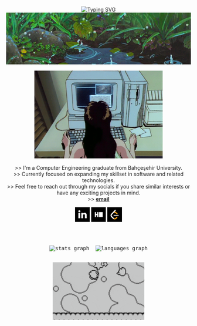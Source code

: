 <div align="center">
<br>
<a href="https://git.io/typing-svg"><img src="https://readme-typing-svg.herokuapp.com?font=Fira+Code&size=40&pause=1000&color=84BEF7&width=435&height=60&lines=hello!+I'm+Esra!" alt="Typing SVG" /></a>
</div>
<div align="center" width="50">
<img src="assets/kyAienM.gif" align="center" width="900px">
<br>
<br>
<div class="container">
  <div class="gif-container">
    <img src="assets/rekall.gif" alt="Rekall GIF">
  </div>
  <div class="text-container">
    <p>
      >> I'm a Computer Engineering graduate from Bahçeşehir University.<br>
      >> Currently focused on expanding my skillset in software and related technologies.<br>
      >> Feel free to reach out through my socials if you share similar interests or have any exciting projects in mind.<br>
      >> <a href="mailto:aygn.esranur@gmail.com"><b>email</b></a>
    </p>
    <p class="social-links">
      <a href="https://www.linkedin.com/in/esranur-ayg%C3%BCn-22056418b/" target="_blank"><img src="assets/download.png" width="40" height="40" alt="linkedin logo" /></a>
      <a href="https://www.hackerrank.com/profile/Katszura" target="_blank"><img src="assets/imageshackerrank.png" width="40" height="40" alt="hackerrank logo" /></a>
      <a href="https://leetcode.com/u/fukichime/" target="_blank"><img src="assets/images.png" width="40" height="40" alt="leetcode logo" /></a>
    </p>
  </div>
</div>
<br>
<pre align="center">
<div align="center">
<img src="https://github-readme-stats.vercel.app/api?username=fukichime&hide_title=true&hide_rank=true&show_icons=true&include_all_commits=true&count_private=true&disable_animations=false&theme=material-palenight&locale=en&hide_border=false&order=1&custom_title=Stats" height="150" alt="stats graph"  />  <img src="https://github-readme-stats.vercel.app/api/top-langs?username=fukichime&locale=en&hide_title=false&layout=compact&card_width=320&langs_count=5&theme=material-palenight&hide_border=false&order=2" height="150" alt="languages graph"  />
</div>
</pre>
<img src="assets/kirby-dance-kirby-victory.gif" align="center" width="250px"> 


